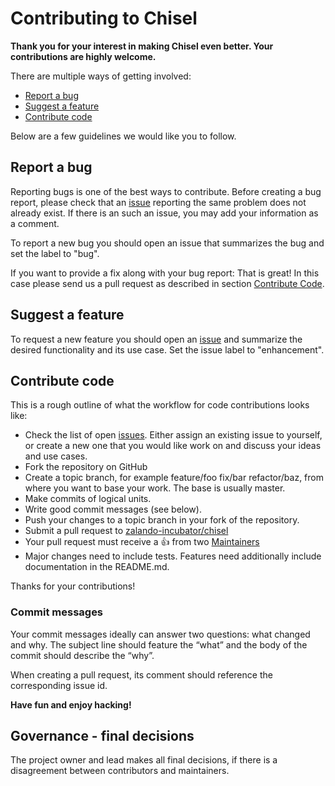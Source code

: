 # Contributing to Chisel

**Thank you for your interest in making Chisel even better.
Your contributions are highly welcome.**

There are multiple ways of getting involved:

- [Report a bug](#report-a-bug)
- [Suggest a feature](#suggest-a-feature)
- [Contribute code](#contribute-code)

Below are a few guidelines we would like you to follow.

## Report a bug
Reporting bugs is one of the best ways to contribute. 
Before creating a bug report, please check that an 
[issue](https://github.com/zalando-incubator/chisel/issues) 
reporting the same problem does not already exist. 
If there is an such an issue, you may add your information as a comment.

To report a new bug you should open an issue that 
summarizes the bug and set the label to "bug".

If you want to provide a fix along with your bug report: 
That is great! In this case please send us a pull request 
as described in section [Contribute Code](#contribute-code).

## Suggest a feature
To request a new feature you should open an 
[issue](https://github.com/zalando-incubator/chisel/issues/new) and 
summarize the desired functionality and its use case. 
Set the issue label to "enhancement".

## Contribute code

This is a rough outline of what the workflow for code contributions looks like:

- Check the list of open [issues](https://github.com/zalando-incubator/chisel/issues). Either assign an existing issue to yourself, or create a new one that you would like work on and discuss your ideas and use cases.
- Fork the repository on GitHub
- Create a topic branch, for example feature/foo fix/bar refactor/baz, from where you want to base your work. The base is usually master.
- Make commits of logical units.
- Write good commit messages (see below).
- Push your changes to a topic branch in your fork of the repository.
- Submit a pull request to [zalando-incubator/chisel](https://github.com/zalando-incubator/chisel)
- Your pull request must receive a :thumbsup: from two [Maintainers](https://github.com/zalando-incubator/chisel/blob/master/MAINTAINERS)
- Major changes need to include tests. Features need additionally include documentation in the README.md.

Thanks for your contributions!


### Commit messages
Your commit messages ideally can answer two questions: what changed and why. 
The subject line should feature the “what” and the body of the commit should describe the “why”.

When creating a pull request, its comment should reference the corresponding issue id.

**Have fun and enjoy hacking!**

## Governance - final decisions

The project owner and lead makes all final decisions, if there is a
disagreement between contributors and maintainers.
